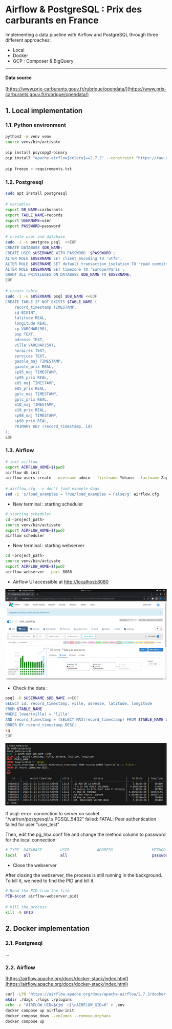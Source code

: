# Airflow & PostgreSQL : Prix des carburants en France

Implementing a data pipeline with Airflow and PostgreSQL through three different approaches:
- Local
- Docker
- GCP : Composer & BigQuery

<hr>

#### Data source
[https://www.prix-carburants.gouv.fr/rubrique/opendata/](https://www.prix-carburants.gouv.fr/rubrique/opendata/)

## 1. Local implementation

### 1.1. Python environment

```bash
python3 -m venv venv
source venv/bin/activate

pip install psycopg2-binary
pip install "apache-airflow[celery]==2.7.2" --constraint "https://raw.githubusercontent.com/apache/airflow/constraints-2.7.2/constraints-3.10.txt"

pip freeze > requirements.txt
```

### 1.2. Postgresql 

```bash
sudo apt install postgresql

# variables
export DB_NAME=carburants
export TABLE_NAME=records
export USERNAME=user
export PASSWORD=password

# create user and database
sudo -i -u postgres psql  <<EOF
CREATE DATABASE $DB_NAME;
CREATE USER $USERNAME WITH PASSWORD '$PASSWORD';
ALTER ROLE $USERNAME SET client_encoding TO 'utf8';
ALTER ROLE $USERNAME SET default_transaction_isolation TO 'read committed';
ALTER ROLE $USERNAME SET timezone TO 'Europe/Paris';
GRANT ALL PRIVILEGES ON DATABASE $DB_NAME TO $USERNAME;
EOF

# create table
sudo -i -u $USERNAME psql $DB_NAME <<EOF
CREATE TABLE IF NOT EXISTS $TABLE_NAME (
    record_timestamp TIMESTAMP,
    id BIGINT,
    latitude REAL,
    longitude REAL,
    cp VARCHAR(50),
    pop TEXT,
    adresse TEXT,
    ville VARCHAR(50),
    horaires TEXT,
    services TEXT,
    gazole_maj TIMESTAMP,
    gazole_prix REAL,
    sp95_maj TIMESTAMP,
    sp95_prix REAL,
    e85_maj TIMESTAMP,
    e85_prix REAL,
    gplc_maj TIMESTAMP,
    gplc_prix REAL,
    e10_maj TIMESTAMP,
    e10_prix REAL,
    sp98_maj TIMESTAMP,
    sp98_prix REAL,
    PRIMARY KEY (record_timestamp, id)
);
EOF
```

### 1.3. Airflow

```bash
# init airflow
export AIRFLOW_HOME=$(pwd)
airflow db init
airflow users create --username admin --firstname Yohann --lastname Zapart --role Admin --email yohann@zapart.com

# airflow.cfg --> don't load example dags
sed -i 's/load_examples = True/load_examples = False/g' airflow.cfg
```
* New terminal : starting scheduler

```bash
# starting scheduler
cd <project_path>
source venv/bin/activate
export AIRFLOW_HOME=$(pwd)
airflow scheduler
```

* New terminal : starting webserver

```bash
cd <project_path>
source venv/bin/activate
export AIRFLOW_HOME=$(pwd)
airflow webserver --port 8080
```

* Airflow UI accessible at [http://localhost:8080](http://localhost:8080)

![dag_screen](./img/dag_screen.png)

* Check the data : 

```bash
psql -U $USERNAME $DB_NAME <<EOF
SELECT id, record_timestamp, ville, adresse, latitude, longitude 
FROM $TABLE_NAME 
WHERE lower(ville) = 'lille'
AND record_timestamp = (SELECT MAX(record_timestamp) FROM $TABLE_NAME WHERE lower(ville) = 'lille')
ORDER BY record_timestamp DESC;
\q
EOF
```

![check data screen](./img/check_screen.png)

If psql: error: connection to server on socket "/var/run/postgresql/.s.PGSQL.5432" failed: FATAL:  Peer authentication failed for user "user_test"

Then, edit the pg_hba.conf file and change the method column to password for the local connection:

```bash
# TYPE  DATABASE        USER            ADDRESS                 METHOD
local   all             all                                     password
```


* Close the webserver

After closing the webserver, the process is still running in the background. To kill it, we need to find the PID and kill it.

```bash
# Read the PID from the file
PID=$(cat airflow-webserver.pid)

# Kill the process
kill -9 $PID
```

## 2. Docker implementation

### 2.1. Postgresql

...

### 2.2. Airflow

[https://airflow.apache.org/docs/docker-stack/index.html](https://airflow.apache.org/docs/docker-stack/index.html)

```bash
curl -LfO 'https://airflow.apache.org/docs/apache-airflow/2.7.3/docker-compose.yaml'
mkdir ./dags ./logs ./plugins
echo -e "AIRFLOW_UID=$(id -u)\nAIRFLOW_GID=0" > .env
docker compose up airflow-init
docker compose down --volumes --remove-orphans
docker compose up
```

